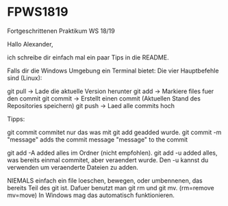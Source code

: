 # FPWS1819
Fortgeschrittenen Praktikum WS 18/19

Hallo Alexander,

ich schreibe dir einfach mal ein paar Tips in die README.

Falls dir die Windows Umgebung ein Terminal bietet:
Die vier Hauptbefehle sind (Linux):

git pull        -> Lade die aktuelle Version herunter
git add         -> Markiere files fuer den commit
git commit      -> Erstellt einen commit (Aktuellen Stand des Repositories speichern)
git push        -> Laed alle commits hoch

Tipps:

git commit commitet nur das was mit git add geadded wurde.
git commit -m "message" adds the commit message "message" to the commit

git add -A added alles im Ordner (nicht empfohlen).
git add -u added alles, was bereits einmal commitet, aber veraendert wurde.
Den -u kannst du verwenden um veraenderte Dateien zu adden.

NIEMALS einfach ein file loeschen, bewegen, oder umbennenen, das bereits Teil des git ist.
Dafuer benutzt man git rm und git mv. (rm=remove mv=move)
In Windows mag das automatisch funktionieren.
